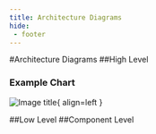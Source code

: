```yaml
---
title: Architecture Diagrams
hide:
 - footer
---
```

#Architecture Diagrams
##High Level
### Example Chart
![Image title](https://lucid.app/publicSegments/view/92b11d99-314d-456b-a70d-0f40df97c1cd/image.png){ align=left }

##Low Level
##Component Level
